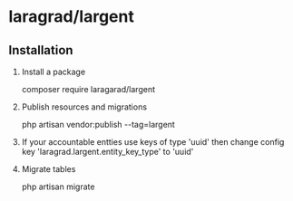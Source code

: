 # laragrad/largent

## Installation

1. Install a package

	composer require laragarad/largent
	
2. Publish resources and migrations
	
	php artisan vendor:publish --tag=largent

3. If your accountable entties use keys of type 'uuid' then change config key 'laragrad.largent.entity_key_type' to 'uuid'

4. Migrate tables

	php artisan migrate
	

